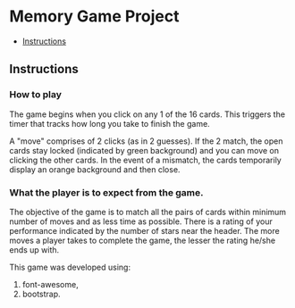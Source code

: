 # Memory Game Project

- [Instructions](#instructions)

## Instructions

### How to play

The game begins when you click on any 1 of the 16 cards. This triggers the timer that tracks how long you take to finish the game.

A "move" comprises of 2 clicks (as in 2 guesses). If the 2 match, the open cards stay locked (indicated by green background) and you can move on clicking the other cards. In the event of a mismatch, the cards temporarily display an orange background and then close.

### What the player is to expect from the game.

The objective of the game is to match all the pairs of cards within minimum number of moves and as less time as possible. There is a rating of your performance indicated by the number of stars near the header. The more moves a player takes to complete the game, the lesser the rating he/she ends up with.

This game was developed using:

1. font-awesome,
2. bootstrap.
